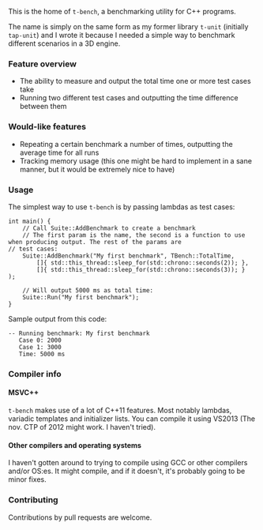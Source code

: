 This is the home of `t-bench`, a benchmarking utility for C++ programs.

The name is simply on the same form as my former library `t-unit` (initially `tap-unit`) and I wrote it because I needed a simple way to benchmark different scenarios in a 3D engine.

### Feature overview

* The ability to measure and output the total time one or more test cases take
* Running two different test cases and outputting the time difference between them

### Would-like features

* Repeating a certain benchmark a number of times, outputting the average time for all runs
* Tracking memory usage (this one might be hard to implement in a sane manner, but it would be extremely nice to have)

### Usage

The simplest way to use `t-bench` is by passing lambdas as test cases:

	int main() {
		// Call Suite::AddBenchmark to create a benchmark 
		// The first param is the name, the second is a function to use when producing output. The rest of the params are
	// test cases:
		Suite::AddBenchmark("My first benchmark", TBench::TotalTime, 
			[]{ std::this_thread::sleep_for(std::chrono::seconds(2)); },
			[]{ std::this_thread::sleep_for(std::chrono::seconds(3)); }
	);

		// Will output 5000 ms as total time:
		Suite::Run("My first benchmark");
	}

Sample output from this code:

	-- Running benchmark: My first benchmark
	   Case 0: 2000
	   Case 1: 3000
	   Time: 5000 ms

### Compiler info

#### MSVC++

`t-bench` makes use of a lot of C++11 features. Most notably lambdas, variadic templates and initializer lists. You can compile it using VS2013 (The nov. CTP of 2012 might work. I haven't tried). 

#### Other compilers and operating systems

I haven't gotten around to trying to compile using GCC or other compilers and/or OS:es. It might compile, and if it doesn't, it's probably going to be minor fixes.

### Contributing

Contributions by pull requests are welcome.
